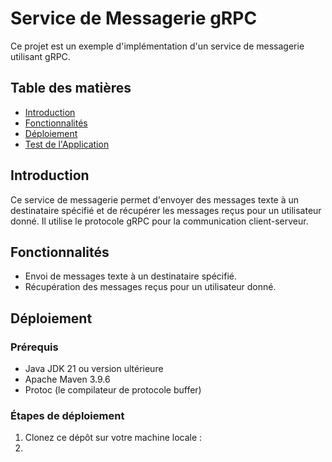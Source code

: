 # Service de Messagerie gRPC

Ce projet est un exemple d'implémentation d'un service de messagerie utilisant gRPC.

## Table des matières
- [Introduction](#introduction)
- [Fonctionnalités](#fonctionnalités)
- [Déploiement](#déploiement)
- [Test de l'Application](#test-de-lapplication)

## Introduction

Ce service de messagerie permet d'envoyer des messages texte à un destinataire spécifié et de récupérer les messages reçus pour un utilisateur donné.
Il utilise le protocole gRPC pour la communication client-serveur.

## Fonctionnalités

- Envoi de messages texte à un destinataire spécifié.
- Récupération des messages reçus pour un utilisateur donné.

## Déploiement

### Prérequis
- Java JDK 21 ou version ultérieure
- Apache Maven 3.9.6
- Protoc (le compilateur de protocole buffer)

### Étapes de déploiement

1. Clonez ce dépôt sur votre machine locale :
2. 

